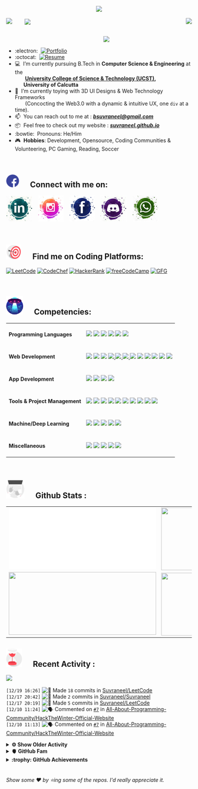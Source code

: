 <!--
[![Header](https://raw.githubusercontent.com/Suvraneel/Suvraneel/master/res/Github%20readme%20Header.png "Portfolio Website")]
(https://suvraneel.github.io/)
-->
<p align="center">
<img src="https://profile-counter.glitch.me/{Suvraneel}/count.svg"></p>

<p>
  <a href=https://open.spotify.com/user/4bio4arq8izb9sba4ly6al54v>
   <img align="right" src="https://spotify-github-profile.vercel.app/api/view?uid=4bio4arq8izb9sba4ly6al54v&cover_image=true&theme=novatorem">
  </a>
  <img align="center" src="https://readme-typing-svg.herokuapp.com?font=Playfair+Display&color=F70000&size=30&center=true&vCenter=true&multiline=true&weight=100&height=100&width=220&lines=Hey+there%2C;I'm+Suvraneel+!">
  <img align="left" src="https://media.tenor.com/images/043986fe5f470eeb6d86515e6cda30fe/tenor.gif" width="50">
</p>
<br>
<a href="https://suvraneel.software" target="_blank"><img align='right' src="https://raw.githubusercontent.com/Suvraneel/Suvraneel/master/res/readme_banner.gif" width="240" height="auto"></a>
<br>

- :electron: &nbsp;[![Portfolio](https://img.shields.io/badge/suvraneel%2Esoftware-PortFolio-grey?style=for-the-badge&logo=Scribd&labelColor=013243&color=bf2004)](https://suvraneel.software)
- :octocat: &nbsp;[![Resume](https://img.shields.io/badge/Suvraneel%20Bhuin-RESUME-blue?style=for-the-badge&logo=Sega&labelColor=0d182b)](https://suvraneel.github.io/Resume)
- :computer: &nbsp;I’m currently pursuing B.Tech in **Computer Science & Engineering** at the  
 &nbsp;&nbsp;&nbsp;&nbsp;&nbsp;&nbsp;&nbsp;**[University College of Science & Technology (UCST)](http://www.caluniv-ucsta.net/),  
 &nbsp;&nbsp;&nbsp;&nbsp;&nbsp;&nbsp;&nbsp;University of Calcutta**
- :crystal_ball: &nbsp;I’m currently toying with 3D UI Designs & Web Technology Frameworks  
 &nbsp;&nbsp;&nbsp;&nbsp;&nbsp;&nbsp;&nbsp;(Concocting the Web3.0 with a dynamic & intuitive UX, one `div` at a time).
- :mailbox: &nbsp;You can reach out to me at : ***bsuvraneel@gmail.com***
- :package: &nbsp;Feel free to check out my website : [***suvraneel.github.io***](https://suvraneel.github.io/)
- :bowtie: &nbsp;Pronouns: He/Him
- :video_game: &nbsp;**Hobbies**: Development, Opensource, Coding Communities & Volunteering, PC Gaming, Reading, Soccer

<br>
<h2 align=left>
<img src="https://raw.githubusercontent.com/Suvraneel/Suvraneel/master/res/social.gif" height="35" width= auto>
&nbsp;&nbsp;&nbsp;&nbsp;
Connect with me on:
<br></h2>


<!-- 
[![GitHub-Mark-Light](https://raw.githubusercontent.com/Suvraneel/Suvraneel/master/res/in.png#gh-light-mode-only)![GitHub-Mark-Dark](https://raw.githubusercontent.com/Suvraneel/Suvraneel/master/res/in.png#gh-dark-mode-only)](https://www.linkedin.com/in/suvraneel-bhuin) -->


[![LinkedIn](https://raw.githubusercontent.com/Suvraneel/Suvraneel/master/res/in.png#gh-light-mode-only)](https://www.linkedin.com/in/suvraneel-bhuin) &nbsp;&nbsp;
[![Instagram](https://raw.githubusercontent.com/Suvraneel/Suvraneel/master/res/ig.png#gh-light-mode-only)](https://www.instagram.com/el_diablo_suvraneel) &nbsp;&nbsp;
[![Facebook](https://raw.githubusercontent.com/Suvraneel/Suvraneel/master/res/fb.png#gh-light-mode-only)](https://www.facebook.com/suvraneel.bhuin) &nbsp;&nbsp;
[![Discord](https://raw.githubusercontent.com/Suvraneel/Suvraneel/master/res/dc.jpg#gh-light-mode-only)](https://discord.com/users/851345743935045652/) &nbsp;&nbsp;
[![WhatsApp](https://raw.githubusercontent.com/Suvraneel/Suvraneel/master/res/wp.png#gh-light-mode-only)](https://api.whatsapp.com/send?phone=917001967224&text=Hi!%20Suvraneel!!) &nbsp;&nbsp;


<!--
<p>
<a href="https://www.linkedin.com/in/suvraneel-bhuin" target="_blank">
<img src="https://raw.githubusercontent.com/Suvraneel/Suvraneel/master/res/in.png#gh-light-mode-only" height="70" width= auto></a>
&nbsp;&nbsp;&nbsp;&nbsp;&nbsp;
<a href="https://www.instagram.com/el_diablo_suvraneel" target="_blank">
<img src="https://github.com/Suvraneel/Suvraneel/blob/master/res/ig.png#gh-light-mode-only" height="70" width= auto></a>
&nbsp;&nbsp;&nbsp;&nbsp;&nbsp;
<a href="https://github.com/Suvraneel" target="_blank">
<img src="https://raw.githubusercontent.com/Suvraneel/Suvraneel/master/res/github.png" height="35" width= auto></a>
&nbsp;&nbsp;&nbsp;&nbsp;&nbsp;
<a href="https://www.facebook.com/suvraneel.bhuin" target="_blank">
<img src="https://raw.githubusercontent.com/Suvraneel/Suvraneel/master/res/fb.png#gh-light-mode-only" height="70" width= auto></a>
&nbsp;&nbsp;&nbsp;&nbsp;&nbsp;
<a href="https://discord.com/users/851345743935045652/" id="discord">
<img src="https://raw.githubusercontent.com/Suvraneel/Suvraneel/master/res/dc.jpg#gh-light-mode-only" height="70" width= auto></a>
&nbsp;&nbsp;&nbsp;&nbsp;&nbsp;
<a href="https://api.whatsapp.com/send?phone=917001967224&text=Hi!%20Suvraneel!!" id="whatsapp">
<img src="https://raw.githubusercontent.com/Suvraneel/Suvraneel/master/res/wp.png#gh-light-mode-only" height="70" width= auto></a> 
</p>
-->

<br>
<h2 align=left>
<img src="https://raw.githubusercontent.com/Suvraneel/Suvraneel/master/res/target.gif" height="40" width= auto>
&nbsp;&nbsp;&nbsp;&nbsp;
Find me on Coding Platforms:
<br></h2>


[![LeetCode](https://img.shields.io/badge/-LeetCode-da8200?style=for-the-badge&logo=LeetCode&logoColor=ffa116&labelColor=black)](https://leetcode.com/Suvraneel/)
[![CodeChef](https://img.shields.io/badge/Codechef-372a22?&style=for-the-badge&logo=Codechef&logoColor=red&labelColor=black)](https://www.codechef.com/users/suvraneel)
[![HackerRank](https://img.shields.io/badge/-Hackerrank-00c353?style=for-the-badge&logo=HackerRank&logoColor=00EA64&labelColor=black)](https://www.hackerrank.com/bsuvraneel)
[![freeCodeCamp](https://img.shields.io/badge/-freeCodeCamp-131342?style=for-the-badge&logo=freeCodeCamp&logoColor=white&labelColor=0A0A23)](https://www.hackerrank.com/bsuvraneel)
[![GFG](https://img.shields.io/badge/GeeksforGeeks-298D46?style=for-the-badge&logo=geeksforgeeks&logoColor=4dcb72&labelColor=black)](https://auth.geeksforgeeks.org/user/bsuvraneel/)
 <!-- 
 [![HackerEarth - hidden](https://img.shields.io/badge/HackerEarth-2C3454?&style=for-the-badge&logo=HackerEarth&logoColor=5464a1&labelColor=040407")](https://www.hackerearth.com/@bsuvraneel) 
 -->


<!-- Attribution: "Icon made by Freepik from www.flaticon.com"-->
<!--
- **Gmail**: &nbsp;&nbsp;&nbsp;&nbsp;&nbsp;&nbsp;&nbsp;&nbsp;&nbsp;&nbsp;&nbsp;&nbsp; bsuvraneel@gmail.com
- **LinkedIn**: &nbsp;&nbsp;&nbsp;&nbsp;&nbsp;&nbsp;&nbsp;&nbsp; https://www.linkedin.com/in/suvraneel-bhuin/
- **Facebook**: &nbsp;&nbsp;&nbsp;&nbsp;&nbsp;&nbsp; https://www.facebook.com/suvraneel.bhuin
- **Instagram**: &nbsp;&nbsp;&nbsp;&nbsp;&nbsp; https://www.instagram.com/el_diablo_suvraneel
- **Discord**: &nbsp;&nbsp;&nbsp;&nbsp;&nbsp;&nbsp;&nbsp;&nbsp;&nbsp; https://discord.com/users/851345743935045652/
- **WhatsApp**: &nbsp;&nbsp;&nbsp; [+91 7001967224](https://api.whatsapp.com/send?phone=917001967224&text=Hi!%20Suvraneel!!)
-->

<br>
<h2 align=left>
<img src="https://raw.githubusercontent.com/Suvraneel/Suvraneel/master/res/ufo.gif" height="50" width= auto>
&nbsp;&nbsp;&nbsp;&nbsp;
Competencies:
<br></h2>


<table>
<tr>
<td><h4>Programming Languages</h4></td>
<td><a href="https://github.com/search?q=user%3ASuvraneel+language%3AC%2B%2B&type=Code"><img src="https://img.shields.io/badge/CPP-blue?style=for-the-badge&logo=cplusplus&logoColor=blue&color=00599C&labelColor=black"/></a>  
<a href="https://github.com/search?q=user%3ASuvraneel+language%3AC&type=Code"><img src="https://img.shields.io/badge/C-black?style=for-the-badge&logo=c&labelColor=black&color=404040" /></a>  
<a href="https://github.com/search?q=user%3ASuvraneel+language%3AJava&type=Code"><img src="https://img.shields.io/badge/Java-orange?style=for-the-badge&logo=OpenJDK&logoColor=ff7019&labelColor=141819&color=ff7019"/></a>  
<a href="https://github.com/search?p=4&q=user%3ASuvraneel+language%3AJavaScript&type=Code"><img src="https://img.shields.io/badge/Javascript-yellow?style=for-the-badge&logo=javascript&labelColor=black&color=DFA200" /></a>
<a href="https://github.com/search?p=4&q=user%3ASuvraneel+language%3ATypeScript&type=Code"><img src="https://img.shields.io/badge/Typescript-blue?style=for-the-badge&logo=typescript&labelColor=black&color=blue" /></a>
<a href="https://github.com/search?q=user%3ASuvraneel+language%3ASolidity&type=Code"><img src="https://img.shields.io/badge/Solidity-white?style=for-the-badge&logo=solidity&labelColor=black&color=EAEAEA" /></a>   
</td></tr>

<tr>
<td><h4>Web Development</h4></td>
<td><a href="https://github.com/search?q=user%3ASuvraneel+language%3AHTML&type=Code"><img src="https://img.shields.io/badge/HTML5-red?style=for-the-badge&logo=html5&labelColor=black&color=E34F26"/></a>
<a href="https://github.com/search?q=user%3ASuvraneel+language%3ACSS&type=Code"><img src="https://img.shields.io/badge/CSS3-white?style=for-the-badge&logo=css3&logoColor=1572B6&labelColor=black&color=1572B6" /></a>
<a href="#"><img src="https://img.shields.io/badge/Bootstrap-purple?style=for-the-badge&logo=bootstrap&labelColor=black&color=7952B3"/></a>
<a href="https://github.com/search?p=4&q=user%3ASuvraneel+language%3AJavaScript&type=Code"><img src="https://img.shields.io/badge/Javascript-yellow?style=for-the-badge&logo=javascript&labelColor=black&color=c89100"/>  
<a href="https://github.com/search?p=4&q=user%3ASuvraneel+language%3AJavaScript&type=Code"><img src="https://img.shields.io/badge/PHP-purple?style=for-the-badge&logo=php&labelColor=black&color=585da0"/>
  <a href="https://github.com/search?p=4&q=user%3ASuvraneel+language%3AJavaScript&type=Code"><img src="https://img.shields.io/badge/mysql-black?style=for-the-badge&logo=mysql&logoColor=white&labelColor=black&color=4479A1"/>
<a href="#"><img src="https://img.shields.io/badge/MongoDB-green?style=for-the-badge&logo=mongodb&labelColor=black&color=409040"/></a>
<a href="#"><img src="https://img.shields.io/badge/Express-black?style=for-the-badge&logo=express&labelColor=black&color=1f1f1f"/></a>
<a href="#"><img src="https://img.shields.io/badge/React-blue?style=for-the-badge&logo=react&labelColor=black&color=3a8296"/></a>
<a href="#"><img src="https://img.shields.io/badge/Node.JS-blue?style=for-the-badge&logo=node.js&logoColor=lime&labelColor=black&color=236b23"/></a>
<a href="#"><img src="https://img.shields.io/badge/Tailwind%20CSS-black?style=for-the-badge&logo=tailwindcss&labelColor=black&color=1CA1B8"/></a>
<a href="#"><img src="https://img.shields.io/badge/Next.js-black?style=for-the-badge&logo=Next.js&&logoColor=white&labelColor=black&color=2E2E2E"/></a>
</td></tr>

<tr>
<td><h4>App Development</h4></td>
<td><a href="#"><img src="https://img.shields.io/badge/React%20Native-blue?style=for-the-badge&logo=react&labelColor=black&color=3a8296"/></a>
<a href="#"><img src="https://img.shields.io/badge/Flutter-0a97c2?style=for-the-badge&logo=flutter&logoColor=0dbdf2&labelColor=black&color=0ba0cd"/></a>
<a href="https://github.com/search?q=user%3ASuvraneel+language%3ADart&type=Code"><img src="https://img.shields.io/badge/Dart-blue?style=for-the-badge&logo=dart&logoColor=2eb8b8&labelColor=black&color=269999"/></a>
<a href="#"><img src="https://img.shields.io/badge/Android%20Studio-green?style=for-the-badge&logo=android%20studio&labelColor=black&color=2a9a5c"/></a></td></tr>

<tr>
<td><h4>Tools & Project Management</h4></td>
<td><a href="#"><img src="https://img.shields.io/badge/Git-red?style=for-the-badge&logo=git&labelColor=black&color=red"/></a>  
<a href="#"><img src="https://img.shields.io/badge/GitHub-black?style=for-the-badge&logo=github&labelColor=black&color=181717"/></a>  
<a href="#"><img src="https://img.shields.io/badge/VSCode-cyan?style=for-the-badge&logo=visual%20studio%20code&labelColor=00497a&color=007ACC"/></a>
<a href="#"><img src="https://img.shields.io/badge/Postman-orange?style=for-the-badge&logo=postman&labelColor=black&color=ff4704"/></a>
<a href="#"><img src="https://img.shields.io/badge/XAMPP-orange?style=for-the-badge&logo=xampp&labelColor=black&color=fb6b0b"/></a>  
<a href="#"><img src="https://img.shields.io/badge/Repl.it-black?style=for-the-badge&logo=replit&labelColor=black&color=1e2426"/></a>  
<a href="#"><img src="https://img.shields.io/badge/Eclipse%20IDE-purple?style=for-the-badge&logo=eclipse%20IDE&labelColor=1a1433&color=2C2255"/></a>  
<a href="#"><img src="https://img.shields.io/badge/Codepen-black?style=for-the-badge&logo=codepen&labelColor=black&color=141819"/></a>
  <a href="#"><img src="https://img.shields.io/badge/Vercel-black?style=for-the-badge&logo=vercel&labelColor=black&color=141219"/></a>
<a href="#"><img src="https://img.shields.io/badge/Heroku-180036?style=for-the-badge&logo=heroku&labelColor=180036&color=430098"/></a></td>  
  </tr>  

<tr>
<td><h4>Machine/Deep Learning</h4></td>
<td><a href="#"><img src="https://img.shields.io/badge/Pandas-black?style=for-the-badge&logo=pandas&labelColor=0c0234&color=150458"/></a>  
<a href="#"><img src="https://img.shields.io/badge/NumPy-blue?style=for-the-badge&logo=numpy&labelColor=001921&color=013243"/></a>  
<a href="#"><img src="https://img.shields.io/badge/TensorFlow-black?style=for-the-badge&logo=tensorflow&labelColor=141819&color=FF6F00"/></a>
<a href="#"><img src="https://img.shields.io/badge/Skikit%20Learn-orange?style=for-the-badge&logo=scikit%2Dlearn&labelColor=141819&color=F7931E"/></a>  
<a href="#"><img src="https://img.shields.io/badge/Keras-black?style=for-the-badge&logo=keras&labelColor=680000&color=D00000"/></a></td></tr>

<tr>
<td><h4>Miscellaneous</h4></td>
<td>
  <a href="#"><img src="https://img.shields.io/badge/Arduino-blue?style=for-the-badge&logo=arduino&labelColor=black&color=00979D"/></a>
  <a href="#"><img src="https://img.shields.io/badge/VHDL-cc0000?style=for-the-badge&logo=xilinx&logoColor=cc0000&labelColor=black&color=cc0000"/></a>
  <a href="#"><img src="https://img.shields.io/badge/GNU_Bash-blue?style=for-the-badge&logo=gnubash&labelColor=black&color=4EAA25"/></a>
  <a href="#"><img src="https://img.shields.io/badge/Photoshop-navy?style=for-the-badge&logo=adobe-photoshop&labelColor=black&color=0072ff"/></a>
  <a href="#"><img src="https://img.shields.io/badge/Figma-orange?style=for-the-badge&logo=figma&labelColor=black&color=f24e1e"/></a>

  </td></tr>
</table>



<br>
<h2 align=left>
<img src="https://raw.githubusercontent.com/Suvraneel/Suvraneel/master/res/laptop.gif" height="50" width= auto>
&nbsp;&nbsp;&nbsp;&nbsp;
Github Stats :
<br></h2>

<table>
  <tr>
    <td align="center">
      <img alt="" width="400" src="https://github.com/Suvraneel/Suvraneel/blob/master/metrics.plugin.isocalendar.svg">
    </td>
    <td align="center">
        <img align="right" src ="https://github-readme-stats.vercel.app/api/top-langs/?username=suvraneel&layout=compact&hide_border=true&theme=vision-friendly-dark&langs_count=10&hide=jupyter%20notebook,tex,c" height="170px" width="360px">
    </td>
  </tr>
  <tr>
    <td align="center">
      <img alt="" width="400" src="https://github-readme-stats.vercel.app/api?username=suvraneel&show_icons=true&theme=vision-friendly-dark&hide_border=true" width="360px" height="170px" >
    </td>
    <td align="center">
        <img align="right" src ="https://github-readme-streak-stats.herokuapp.com?user=suvraneel&theme=vision-friendly-dark&hide_border=true" width="360px" height="170px">
    </td>
  </tr>
</table>

<!--
  <img align="left" src="https://github.com/lowlighter/lowlighter/blob/master/metrics.plugin.isocalendar.svg" width="300" height="180">
  <img align="right" src ="https://github-readme-stats.vercel.app/api/top-langs/?username=suvraneel&layout=compact&hide_border=true&theme=vision-friendly-dark&langs_count=10&hide=jupyter%20notebook,tex,php" width="300" height="180">
  <img align="left" src = "https://github-readme-stats.vercel.app/api?username=suvraneel&show_icons=true&theme=vision-friendly-dark&hide_border=true" width="300" height="180">
  <img align="right" src = "https://github-readme-streak-stats.herokuapp.com?user=suvraneel&theme=vision-friendly-dark&hide_border=true" width="300" height="180">
-->

<h2 align="left">
<img src="https://raw.githubusercontent.com/Suvraneel/Suvraneel/master/res/hourglass1.gif" height="50" width= auto>
&nbsp;&nbsp;&nbsp;&nbsp;
Recent Activity :
<br></h2>

<!--  Personalised Heroku Instance (But sleeping dynos issue) at: suvraneel-gh-activity-graph.herokuapp.com  -->
<img src="https://github-readme-activity-graph.cyclic.app/graph?username=Suvraneel&bg_color=000000&line=ffb812&area=true&color=8135fc&hide_border=true&hide_title=true">
<!-- <img src="https://activity-graph.herokuapp.com/graph?username=Suvraneel&bg_color=000000&line=ffb812&area=true&color=8135fc&hide_border=true&hide_title=true"> -->

<!--START_SECTION:activity-->
`[12/19 16:26]` <img alt="📝" src="https://github.com/cheesits456/github-activity-readme/raw/master/icons/commit.png" align="top" height="18"> Made `18` commits in [Suvraneel/LeetCode](https://github.com/Suvraneel/LeetCode)  
`[12/17 20:42]` <img alt="📝" src="https://github.com/cheesits456/github-activity-readme/raw/master/icons/commit.png" align="top" height="18"> Made `2` commits in [Suvraneel/Suvraneel](https://github.com/Suvraneel/Suvraneel)  
`[12/17 20:19]` <img alt="📝" src="https://github.com/cheesits456/github-activity-readme/raw/master/icons/commit.png" align="top" height="18"> Made `5` commits in [Suvraneel/LeetCode](https://github.com/Suvraneel/LeetCode)  
`[12/10 11:24]` <img alt="🗣" src="https://github.com/cheesits456/github-activity-readme/raw/master/icons/comment.png" align="top" height="18"> Commented on [`#7`](https://github.com//All-About-Programming-Community/HackTheWinter-Official-Website/issues/7 'Navbar Issue') in [All-About-Programming-Community/HackTheWinter-Official-Website](https://github.com/All-About-Programming-Community/HackTheWinter-Official-Website)  
`[12/10 11:13]` <img alt="🗣" src="https://github.com/cheesits456/github-activity-readme/raw/master/icons/comment.png" align="top" height="18"> Commented on [`#7`](https://github.com//All-About-Programming-Community/HackTheWinter-Official-Website/issues/7 'Navbar Issue') in [All-About-Programming-Community/HackTheWinter-Official-Website](https://github.com/All-About-Programming-Community/HackTheWinter-Official-Website)  

<details><summary><b> ⚙️ Show Older Activity</b></summary>

`[12/10 11:01]` <img alt="🗣" src="https://github.com/cheesits456/github-activity-readme/raw/master/icons/comment.png" align="top" height="18"> Commented on [`#7`](https://github.com//All-About-Programming-Community/HackTheWinter-Official-Website/issues/7 'Navbar Issue') in [All-About-Programming-Community/HackTheWinter-Official-Website](https://github.com/All-About-Programming-Community/HackTheWinter-Official-Website)  
`[12/10 10:59]` <img alt="❗️" src="https://github.com/cheesits456/github-activity-readme/raw/master/icons/issue.png" align="top" height="18"> Closed issue [`#7`](https://github.com//All-About-Programming-Community/HackTheWinter-Official-Website/issues/7 'Navbar Issue') in [All-About-Programming-Community/HackTheWinter-Official-Website](https://github.com/All-About-Programming-Community/HackTheWinter-Official-Website)  
`[12/10 10:59]` <img alt="🗣" src="https://github.com/cheesits456/github-activity-readme/raw/master/icons/comment.png" align="top" height="18"> Commented on [`#7`](https://github.com//All-About-Programming-Community/HackTheWinter-Official-Website/issues/7 'Navbar Issue') in [All-About-Programming-Community/HackTheWinter-Official-Website](https://github.com/All-About-Programming-Community/HackTheWinter-Official-Website)  
`[12/10 10:55]` <img alt="🗣" src="https://github.com/cheesits456/github-activity-readme/raw/master/icons/comment.png" align="top" height="18"> Commented on [`#7`](https://github.com//All-About-Programming-Community/HackTheWinter-Official-Website/issues/7 'Navbar Issue') in [All-About-Programming-Community/HackTheWinter-Official-Website](https://github.com/All-About-Programming-Community/HackTheWinter-Official-Website)  
`[12/10 10:53]` <img alt="🗣" src="https://github.com/cheesits456/github-activity-readme/raw/master/icons/comment.png" align="top" height="18"> Commented on [`#7`](https://github.com//All-About-Programming-Community/HackTheWinter-Official-Website/issues/7 'Navbar Issue') in [All-About-Programming-Community/HackTheWinter-Official-Website](https://github.com/All-About-Programming-Community/HackTheWinter-Official-Website)  
`[12/09 11:56]` <img alt="📝" src="https://github.com/cheesits456/github-activity-readme/raw/master/icons/commit.png" align="top" height="18"> Made `2` commits in [All-About-Programming-Community/HackTheWinter-Official-Website](https://github.com/All-About-Programming-Community/HackTheWinter-Official-Website)  
`[12/09 11:56]` <img alt="🎉" src="https://github.com/cheesits456/github-activity-readme/raw/master/icons/merge.png" align="top" height="18"> Merged PR [`#8`](https://github.com//All-About-Programming-Community/HackTheWinter-Official-Website/pull/8 'Fixed Navbar Issue #7') in [All-About-Programming-Community/HackTheWinter-Official-Website](https://github.com/All-About-Programming-Community/HackTheWinter-Official-Website)  
`[12/07 14:39]` <img alt="📝" src="https://github.com/cheesits456/github-activity-readme/raw/master/icons/commit.png" align="top" height="18"> Made `1` commit in [Open-Sorcerer/CrewS](https://github.com/Open-Sorcerer/CrewS)  
`[12/06 19:42]` <img alt="📝" src="https://github.com/cheesits456/github-activity-readme/raw/master/icons/commit.png" align="top" height="18"> Made `11` commits in [Suvraneel/HackTheWinter-Official-Website](https://github.com/Suvraneel/HackTheWinter-Official-Website)  
`[12/06 16:12]` <img alt="📝" src="https://github.com/cheesits456/github-activity-readme/raw/master/icons/commit.png" align="top" height="18"> Made `83` commits in [Suvraneel/metrics](https://github.com/Suvraneel/metrics)  
`[12/05 20:28]` <img alt="🗣" src="https://github.com/cheesits456/github-activity-readme/raw/master/icons/comment.png" align="top" height="18"> Commented on [`#6`](https://github.com//All-About-Programming-Community/HackTheWinter-Official-Website/issues/6 'Slider') in [All-About-Programming-Community/HackTheWinter-Official-Website](https://github.com/All-About-Programming-Community/HackTheWinter-Official-Website)  
`[12/05 20:26]` <img alt="📝" src="https://github.com/cheesits456/github-activity-readme/raw/master/icons/commit.png" align="top" height="18"> Made `1` commit in [All-About-Programming-Community/HackTheWinter-Official-Website](https://github.com/All-About-Programming-Community/HackTheWinter-Official-Website)  
`[12/05 19:51]` <img alt="📝" src="https://github.com/cheesits456/github-activity-readme/raw/master/icons/commit.png" align="top" height="18"> Made `1` commit in [boradesanket13/HackTheWinter-Official-Website](https://github.com/boradesanket13/HackTheWinter-Official-Website)  
`[12/05 19:48]` <img alt="🗣" src="https://github.com/cheesits456/github-activity-readme/raw/master/icons/comment.png" align="top" height="18"> Commented on [`#5`](https://github.com//All-About-Programming-Community/HackTheWinter-Official-Website/issues/5 'Sponsor section updated and transparent logo added') in [All-About-Programming-Community/HackTheWinter-Official-Website](https://github.com/All-About-Programming-Community/HackTheWinter-Official-Website)  
`[12/05 19:47]` <img alt="📝" src="https://github.com/cheesits456/github-activity-readme/raw/master/icons/commit.png" align="top" height="18"> Made `5` commits in [All-About-Programming-Community/HackTheWinter-Official-Website](https://github.com/All-About-Programming-Community/HackTheWinter-Official-Website)  
`[12/05 19:47]` <img alt="🎉" src="https://github.com/cheesits456/github-activity-readme/raw/master/icons/merge.png" align="top" height="18"> Merged PR [`#5`](https://github.com//All-About-Programming-Community/HackTheWinter-Official-Website/pull/5 'Sponsor section updated and transparent logo added') in [All-About-Programming-Community/HackTheWinter-Official-Website](https://github.com/All-About-Programming-Community/HackTheWinter-Official-Website)  
`[12/05 19:46]` <img alt="📝" src="https://github.com/cheesits456/github-activity-readme/raw/master/icons/commit.png" align="top" height="18"> Made `8` commits in [Nitya-Pasrija/HackTheWinter-Official-Website](https://github.com/Nitya-Pasrija/HackTheWinter-Official-Website)  
`[12/05 19:43]` <img alt="📝" src="https://github.com/cheesits456/github-activity-readme/raw/master/icons/commit.png" align="top" height="18"> Made `5` commits in [All-About-Programming-Community/HackTheWinter-Official-Website](https://github.com/All-About-Programming-Community/HackTheWinter-Official-Website)  
`[12/05 19:43]` <img alt="🎉" src="https://github.com/cheesits456/github-activity-readme/raw/master/icons/merge.png" align="top" height="18"> Merged PR [`#4`](https://github.com//All-About-Programming-Community/HackTheWinter-Official-Website/pull/4 'Added responsiveness and menu button. ') in [All-About-Programming-Community/HackTheWinter-Official-Website](https://github.com/All-About-Programming-Community/HackTheWinter-Official-Website)  
`[12/05 08:51]` <img alt="📝" src="https://github.com/cheesits456/github-activity-readme/raw/master/icons/commit.png" align="top" height="18"> Made `25` commits in [Suvraneel/LeetCode](https://github.com/Suvraneel/LeetCode)  
`[12/03 20:11]` <img alt="📝" src="https://github.com/cheesits456/github-activity-readme/raw/master/icons/commit.png" align="top" height="18"> Made `6` commits in [Open-Sorcerer/CrewS](https://github.com/Open-Sorcerer/CrewS)  
`[12/03 16:20]` <img alt="📝" src="https://github.com/cheesits456/github-activity-readme/raw/master/icons/commit.png" align="top" height="18"> Made `9` commits in [Suvraneel/LeetCode](https://github.com/Suvraneel/LeetCode)  
`[12/03 15:45]` <img alt="📝" src="https://github.com/cheesits456/github-activity-readme/raw/master/icons/commit.png" align="top" height="18"> Made `4` commits in [Open-Sorcerer/CrewS](https://github.com/Open-Sorcerer/CrewS)  
`[12/02 09:16]` <img alt="🗣" src="https://github.com/cheesits456/github-activity-readme/raw/master/icons/comment.png" align="top" height="18"> Commented on [`#4`](https://github.com//All-About-Programming-Community/HackTheWinter-Official-Website/issues/4 'Added responsiveness and menu button. ') in [All-About-Programming-Community/HackTheWinter-Official-Website](https://github.com/All-About-Programming-Community/HackTheWinter-Official-Website)  
`[12/02 08:16]` <img alt="📝" src="https://github.com/cheesits456/github-activity-readme/raw/master/icons/commit.png" align="top" height="18"> Made `38` commits in [Suvraneel/LeetCode](https://github.com/Suvraneel/LeetCode)  
`[12/01 12:58]` <img alt="📝" src="https://github.com/cheesits456/github-activity-readme/raw/master/icons/commit.png" align="top" height="18"> Made `8` commits in [Suvraneel/fevm-asset-management](https://github.com/Suvraneel/fevm-asset-management)  
`[12/01 11:20]` <img alt="📝" src="https://github.com/cheesits456/github-activity-readme/raw/master/icons/commit.png" align="top" height="18"> Made `13` commits in [Suvraneel/LeetCode](https://github.com/Suvraneel/LeetCode)  
`[12/01 10:40]` <img alt="📝" src="https://github.com/cheesits456/github-activity-readme/raw/master/icons/commit.png" align="top" height="18"> Made `1` commit in [Suvraneel/Suvraneel](https://github.com/Suvraneel/Suvraneel)  
`[11/30 17:19]` <img alt="📝" src="https://github.com/cheesits456/github-activity-readme/raw/master/icons/commit.png" align="top" height="18"> Made `5` commits in [Open-Sorcerer/fevm-asset-management](https://github.com/Open-Sorcerer/fevm-asset-management)  
`[11/30 16:57]` <img alt="🎉" src="https://github.com/cheesits456/github-activity-readme/raw/master/icons/merge.png" align="top" height="18"> Merged PR [`#1`](https://github.com//Open-Sorcerer/fevm-asset-management/pull/1 'Update next.config.js') in [Open-Sorcerer/fevm-asset-management](https://github.com/Open-Sorcerer/fevm-asset-management)  
`[11/30 16:57]` <img alt="🗣" src="https://github.com/cheesits456/github-activity-readme/raw/master/icons/comment.png" align="top" height="18"> Commented on [`#1`](https://github.com//Open-Sorcerer/fevm-asset-management/issues/1 'Update next.config.js') in [Open-Sorcerer/fevm-asset-management](https://github.com/Open-Sorcerer/fevm-asset-management)  
`[11/30 14:25]` <img alt="📝" src="https://github.com/cheesits456/github-activity-readme/raw/master/icons/commit.png" align="top" height="18"> Made `1` commit in [Open-Sorcerer/fevm-asset-management](https://github.com/Open-Sorcerer/fevm-asset-management)  
`[11/30 13:52]` <img alt="📝" src="https://github.com/cheesits456/github-activity-readme/raw/master/icons/commit.png" align="top" height="18"> Made `3` commits in [Suvraneel/fevm-asset-management](https://github.com/Suvraneel/fevm-asset-management)  
`[11/30 13:51]` <img alt="📝" src="https://github.com/cheesits456/github-activity-readme/raw/master/icons/commit.png" align="top" height="18"> Made `1` commit in [Open-Sorcerer/fevm-asset-management](https://github.com/Open-Sorcerer/fevm-asset-management)  
`[11/30 11:39]` <img alt="📝" src="https://github.com/cheesits456/github-activity-readme/raw/master/icons/commit.png" align="top" height="18"> Made `1` commit in [Suvraneel/fevm-asset-management](https://github.com/Suvraneel/fevm-asset-management)  
`[11/30 11:39]` <img alt="📝" src="https://github.com/cheesits456/github-activity-readme/raw/master/icons/commit.png" align="top" height="18"> Made `1` commit in [Open-Sorcerer/fevm-asset-management](https://github.com/Open-Sorcerer/fevm-asset-management)  
`[11/30 10:44]` <img alt="📝" src="https://github.com/cheesits456/github-activity-readme/raw/master/icons/commit.png" align="top" height="18"> Made `1` commit in [Suvraneel/fevm-asset-management](https://github.com/Suvraneel/fevm-asset-management)  
`[11/30 09:52]` <img alt="📝" src="https://github.com/cheesits456/github-activity-readme/raw/master/icons/commit.png" align="top" height="18"> Made `1` commit in [Open-Sorcerer/fevm-asset-management](https://github.com/Open-Sorcerer/fevm-asset-management)  
`[11/30 09:10]` <img alt="🍴" src="https://github.com/cheesits456/github-activity-readme/raw/master/icons/fork.png" align="top" height="18"> Forked [Open-Sorcerer/fevm-asset-management](https://github.com/Open-Sorcerer/fevm-asset-management) to [Suvraneel/fevm-asset-management](https://github.com/Suvraneel/fevm-asset-management)  
`[11/30 09:08]` <img alt="📝" src="https://github.com/cheesits456/github-activity-readme/raw/master/icons/commit.png" align="top" height="18"> Made `1` commit in [Open-Sorcerer/fevm-asset-management](https://github.com/Open-Sorcerer/fevm-asset-management)  
`[11/30 06:35]` <img alt="📝" src="https://github.com/cheesits456/github-activity-readme/raw/master/icons/commit.png" align="top" height="18"> Made `15` commits in [Suvraneel/LeetCode](https://github.com/Suvraneel/LeetCode)  
`[11/29 17:39]` <img alt="📝" src="https://github.com/cheesits456/github-activity-readme/raw/master/icons/commit.png" align="top" height="18"> Made `2` commits in [Open-Sorcerer/fevm-asset-management](https://github.com/Open-Sorcerer/fevm-asset-management)  
`[11/29 17:39]` <img alt="📂" src="https://github.com/cheesits456/github-activity-readme/raw/master/icons/create-branch.png" align="top" height="18"> Created branch [`take-2`](https://github.com/Open-Sorcerer/fevm-asset-management/tree/take-2) in [Open-Sorcerer/fevm-asset-management](https://github.com/Open-Sorcerer/fevm-asset-management)  
`[11/29 08:11]` <img alt="📝" src="https://github.com/cheesits456/github-activity-readme/raw/master/icons/commit.png" align="top" height="18"> Made `7` commits in [Suvraneel/LeetCode](https://github.com/Suvraneel/LeetCode)  
`[11/28 21:26]` <img alt="🍴" src="https://github.com/cheesits456/github-activity-readme/raw/master/icons/fork.png" align="top" height="18"> Forked [All-About-Programming-Community/HackTheWinter-Official-Website](https://github.com/All-About-Programming-Community/HackTheWinter-Official-Website) to [Suvraneel/HackTheWinter-Official-Website](https://github.com/Suvraneel/HackTheWinter-Official-Website)  
`[11/28 21:07]` <img alt="📝" src="https://github.com/cheesits456/github-activity-readme/raw/master/icons/commit.png" align="top" height="18"> Made `7` commits in [All-About-Programming-Community/HackTheWinter-Official-Website](https://github.com/All-About-Programming-Community/HackTheWinter-Official-Website)  
`[11/28 07:28]` <img alt="📂" src="https://github.com/cheesits456/github-activity-readme/raw/master/icons/create-branch.png" align="top" height="18"> Created branch [`team-suv`](https://github.com/All-About-Programming-Community/HackTheWinter-Official-Website/tree/team-suv) in [All-About-Programming-Community/HackTheWinter-Official-Website](https://github.com/All-About-Programming-Community/HackTheWinter-Official-Website)  
`[11/28 06:51]` <img alt="📝" src="https://github.com/cheesits456/github-activity-readme/raw/master/icons/commit.png" align="top" height="18"> Made `32` commits in [Suvraneel/LeetCode](https://github.com/Suvraneel/LeetCode)  
`[11/23 16:40]` <img alt="📝" src="https://github.com/cheesits456/github-activity-readme/raw/master/icons/commit.png" align="top" height="18"> Made `2` commits in [All-About-Programming-Community/HackTheWinter-Official-Website](https://github.com/All-About-Programming-Community/HackTheWinter-Official-Website)  
`[11/23 16:40]` <img alt="🎉" src="https://github.com/cheesits456/github-activity-readme/raw/master/icons/merge.png" align="top" height="18"> Merged PR [`#3`](https://github.com//All-About-Programming-Community/HackTheWinter-Official-Website/pull/3 'add new asset at front-page and add a new about page') in [All-About-Programming-Community/HackTheWinter-Official-Website](https://github.com/All-About-Programming-Community/HackTheWinter-Official-Website)  
`[11/23 16:39]` <img alt="🔍" src="https://github.com/cheesits456/github-activity-readme/raw/master/icons/review.png" align="top" height="18"> Reviewed [`#3`](https://github.com//All-About-Programming-Community/HackTheWinter-Official-Website/pull/3 'add new asset at front-page and add a new about page') in [All-About-Programming-Community/HackTheWinter-Official-Website](https://github.com/All-About-Programming-Community/HackTheWinter-Official-Website)  
`[11/22 14:50]` <img alt="📝" src="https://github.com/cheesits456/github-activity-readme/raw/master/icons/commit.png" align="top" height="18"> Made `12` commits in [Suvraneel/LeetCode](https://github.com/Suvraneel/LeetCode)  
`[11/21 17:45]` <img alt="📝" src="https://github.com/cheesits456/github-activity-readme/raw/master/icons/commit.png" align="top" height="18"> Made `2` commits in [Suvraneel/Suvraneel](https://github.com/Suvraneel/Suvraneel)  
`[11/20 19:30]` <img alt="📝" src="https://github.com/cheesits456/github-activity-readme/raw/master/icons/commit.png" align="top" height="18"> Made `3` commits in [Suvraneel/LeetCode](https://github.com/Suvraneel/LeetCode)  
`[11/20 15:37]` <img alt="📝" src="https://github.com/cheesits456/github-activity-readme/raw/master/icons/commit.png" align="top" height="18"> Made `1` commit in [Open-Sorcerer/fevm-dapp-next-scaffold](https://github.com/Open-Sorcerer/fevm-dapp-next-scaffold)  
`[11/20 04:10]` <img alt="📝" src="https://github.com/cheesits456/github-activity-readme/raw/master/icons/commit.png" align="top" height="18"> Made `8` commits in [Suvraneel/LeetCode](https://github.com/Suvraneel/LeetCode)  
`[11/19 16:42]` <img alt="🍴" src="https://github.com/cheesits456/github-activity-readme/raw/master/icons/fork.png" align="top" height="18"> Forked [Web3Auth/examples](https://github.com/Web3Auth/examples) to [Suvraneel/examples](https://github.com/Suvraneel/examples)  
`[11/19 16:31]` <img alt="📝" src="https://github.com/cheesits456/github-activity-readme/raw/master/icons/commit.png" align="top" height="18"> Made `20` commits in [Suvraneel/LeetCode](https://github.com/Suvraneel/LeetCode)  
`[11/15 11:35]` <img alt="🔍" src="https://github.com/cheesits456/github-activity-readme/raw/master/icons/review.png" align="top" height="18"> Reviewed [`#2`](https://github.com//All-About-Programming-Community/HackTheWinter-Official-Website/pull/2 'changes in css of landing page , and track page') in [All-About-Programming-Community/HackTheWinter-Official-Website](https://github.com/All-About-Programming-Community/HackTheWinter-Official-Website)  
`[11/15 11:35]` <img alt="📝" src="https://github.com/cheesits456/github-activity-readme/raw/master/icons/commit.png" align="top" height="18"> Made `6` commits in [All-About-Programming-Community/HackTheWinter-Official-Website](https://github.com/All-About-Programming-Community/HackTheWinter-Official-Website)  
`[11/15 11:35]` <img alt="🎉" src="https://github.com/cheesits456/github-activity-readme/raw/master/icons/merge.png" align="top" height="18"> Merged PR [`#2`](https://github.com//All-About-Programming-Community/HackTheWinter-Official-Website/pull/2 'changes in css of landing page , and track page') in [All-About-Programming-Community/HackTheWinter-Official-Website](https://github.com/All-About-Programming-Community/HackTheWinter-Official-Website)  
`[11/15 11:35]` <img alt="🔍" src="https://github.com/cheesits456/github-activity-readme/raw/master/icons/review.png" align="top" height="18"> Reviewed [`#2`](https://github.com//All-About-Programming-Community/HackTheWinter-Official-Website/pull/2 'changes in css of landing page , and track page') in [All-About-Programming-Community/HackTheWinter-Official-Website](https://github.com/All-About-Programming-Community/HackTheWinter-Official-Website)  
`[11/15 11:32]` <img alt="📝" src="https://github.com/cheesits456/github-activity-readme/raw/master/icons/commit.png" align="top" height="18"> Made `1` commit in [sanil011/HackTheWinter-Official-Website](https://github.com/sanil011/HackTheWinter-Official-Website)  
`[11/15 11:26]` <img alt="🔍" src="https://github.com/cheesits456/github-activity-readme/raw/master/icons/review.png" align="top" height="18"> Reviewed [`#2`](https://github.com//All-About-Programming-Community/HackTheWinter-Official-Website/pull/2 'changes in css of landing page , and track page') in [All-About-Programming-Community/HackTheWinter-Official-Website](https://github.com/All-About-Programming-Community/HackTheWinter-Official-Website)  
`[11/15 11:26]` <img alt="🔍" src="https://github.com/cheesits456/github-activity-readme/raw/master/icons/review.png" align="top" height="18"> Reviewed [`#2`](https://github.com//All-About-Programming-Community/HackTheWinter-Official-Website/pull/2 'changes in css of landing page , and track page') in [All-About-Programming-Community/HackTheWinter-Official-Website](https://github.com/All-About-Programming-Community/HackTheWinter-Official-Website)  
`[11/15 11:15]` <img alt="📝" src="https://github.com/cheesits456/github-activity-readme/raw/master/icons/commit.png" align="top" height="18"> Made `4` commits in [All-About-Programming-Community/HackTheWinter-Official-Website](https://github.com/All-About-Programming-Community/HackTheWinter-Official-Website)  
`[11/15 11:15]` <img alt="🎉" src="https://github.com/cheesits456/github-activity-readme/raw/master/icons/merge.png" align="top" height="18"> Merged PR [`#1`](https://github.com//All-About-Programming-Community/HackTheWinter-Official-Website/pull/1 'Events page added') in [All-About-Programming-Community/HackTheWinter-Official-Website](https://github.com/All-About-Programming-Community/HackTheWinter-Official-Website)  
`[11/15 11:15]` <img alt="🔍" src="https://github.com/cheesits456/github-activity-readme/raw/master/icons/review.png" align="top" height="18"> Reviewed [`#1`](https://github.com//All-About-Programming-Community/HackTheWinter-Official-Website/pull/1 'Events page added') in [All-About-Programming-Community/HackTheWinter-Official-Website](https://github.com/All-About-Programming-Community/HackTheWinter-Official-Website)  
`[11/15 11:15]` <img alt="📝" src="https://github.com/cheesits456/github-activity-readme/raw/master/icons/commit.png" align="top" height="18"> Made `1` commit in [Nitya-Pasrija/HackTheWinter-Official-Website](https://github.com/Nitya-Pasrija/HackTheWinter-Official-Website)  
`[11/15 08:33]` <img alt="📝" src="https://github.com/cheesits456/github-activity-readme/raw/master/icons/commit.png" align="top" height="18"> Made `16` commits in [Suvraneel/LeetCode](https://github.com/Suvraneel/LeetCode)  

</details>
<!--END_SECTION:activity-->

<!--
<details>
<summary> <b>  :octocat: WakaTime Stats </b></summary>
<br />
  
<table>
  <tr>
  <td><a href="https://wakatime.com/share/@05005a1d-5ed0-4f6a-b5c8-1a7a0d9534ea/a3675396-1652-4177-809a-65a6296755a7.svg"><img src="https://wakatime.com/share/@05005a1d-5ed0-4f6a-b5c8-1a7a0d9534ea/d93ea33a-b746-4c92-9c93-c80017ed72aa.png" width="400px"/></a><a href="https://wakatime.com/share/@05005a1d-5ed0-4f6a-b5c8-1a7a0d9534ea/9b6e468a-7930-4319-b2b5-4eeaa40133cb.svg"><img src="https://wakatime.com/share/@05005a1d-5ed0-4f6a-b5c8-1a7a0d9534ea/aaa0e22b-fd56-4033-9216-675147769a3f.png" width="400px"/></a></td>
  </tr>  
</table>
</details>
-->

<!--<details>
  <summary> <b>  :maple_leaf: Website Performance </b></summary>
<img src="https://metrics.lecoq.io/Suvraneel?template=classic&base.header=0&base.activity=0&base.community=0&base.repositories=0&base.metadata=0&pagespeed=1&pagespeed.url=.user.website&pagespeed.detailed=false&pagespeed.screenshot=false&config.timezone=Asia%2FCalcutta">
</details>-->

<details>
  <summary> <b>  🫀 GitHub Fam </b></summary>
<img src="https://github.com/Suvraneel/Suvraneel/blob/master/metrics.plugin.people.followers.svg">
</details>

<details>
<summary> <b>  :trophy: GitHub Achievements </b></summary>
<img src="https://github.com/Suvraneel/Suvraneel/blob/master/metrics.plugin.achievements.svg">
</details><br>





###### Show some ❤️ by ⭐ing some of the repos. I'd really appreciate it.

